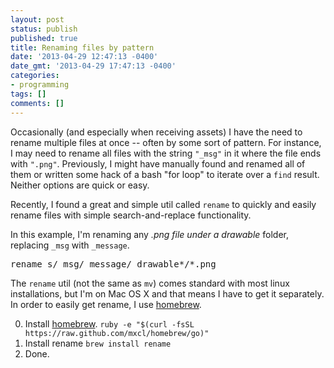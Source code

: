 ```yaml
---
layout: post
status: publish
published: true
title: Renaming files by pattern
date: '2013-04-29 12:47:13 -0400'
date_gmt: '2013-04-29 17:47:13 -0400'
categories:
- programming
tags: []
comments: []
---
```

Occasionally (and especially when receiving assets) I have the need to rename multiple files at once -- often by some sort of pattern. For instance, I may need to rename all files with the string `"_msg"` in it where the file ends with `".png"`. Previously, I might have manually found and renamed all of them or written some hack of a bash "for loop" to iterate over a `find` result. Neither options are quick or easy.

Recently, I found a great and simple util called `rename` to quickly and easily rename files with simple search-and-replace functionality.

In this example, I'm renaming any _.png file under a drawable_ folder, replacing `_msg` with `_message`.

<pre>rename s/_msg/_message/ drawable*/*.png</pre>

The `rename` util (not the same as `mv`) comes standard with most linux installations, but I'm on Mac OS X and that means I have to get it separately. In order to easily get rename, I use [homebrew](http://brew.sh/ "homebrew").

0.  Install [homebrew](http://brew.sh/ "homebrew").
    `ruby -e "$(curl -fsSL https://raw.github.com/mxcl/homebrew/go)"`
0.  Install rename
    `brew install rename`
0.  Done.
